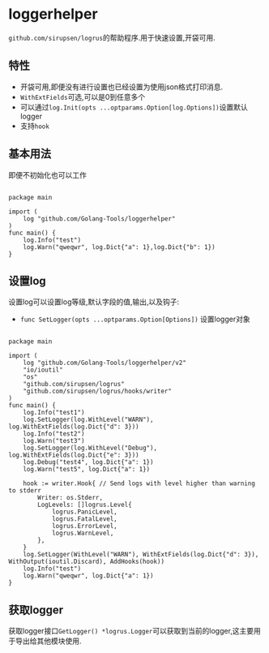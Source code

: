 # loggerhelper

`github.com/sirupsen/logrus`的帮助程序.用于快速设置,开袋可用.

## 特性

+ 开袋可用,即便没有进行设置也已经设置为使用json格式打印消息.
+ `WithExtFields`可选,可以是0到任意多个
+ 可以通过`log.Init(opts ...optparams.Option[log.Options])`设置默认logger
+ 支持`hook`

## 基本用法

即便不初始化也可以工作

```golang

package main

import (
    log "github.com/Golang-Tools/loggerhelper"
)
func main() {
    log.Info("test")
    log.Warn("qweqwr", log.Dict{"a": 1},log.Dict{"b": 1})
}
```

## 设置log

设置log可以设置log等级,默认字段的值,输出,以及钩子:

+ `func SetLogger(opts ...optparams.Option[Options])` 设置logger对象

```golang

package main

import (
    log "github.com/Golang-Tools/loggerhelper/v2"
    "io/ioutil"
    "os"
    "github.com/sirupsen/logrus"
    "github.com/sirupsen/logrus/hooks/writer"
)
func main() {
    log.Info("test1")
    log.SetLogger(log.WithLevel("WARN"), log.WithExtFields(log.Dict{"d": 3}))
    log.Info("test2")
    log.Warn("test3")
    log.SetLogger(log.WithLevel("Debug"), log.WithExtFields(log.Dict{"e": 3}))
    log.Debug("test4", log.Dict{"a": 1})
    log.Warn("test5", log.Dict{"a": 1})

    hook := writer.Hook{ // Send logs with level higher than warning to stderr
        Writer: os.Stderr,
        LogLevels: []logrus.Level{
            logrus.PanicLevel,
            logrus.FatalLevel,
            logrus.ErrorLevel,
            logrus.WarnLevel,
        },
    }
    log.SetLogger(WithLevel("WARN"), WithExtFields(log.Dict{"d": 3}), WithOutput(ioutil.Discard), AddHooks(hook))
    log.Info("test")
    log.Warn("qweqwr", log.Dict{"a": 1})
}
```

## 获取logger

获取logger接口`GetLogger() *logrus.Logger`可以获取到当前的logger,这主要用于导出给其他模块使用.
